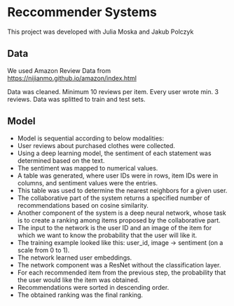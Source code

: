 # Reccommender Systems

This project was developed with Julia Moska and Jakub Polczyk

## Data

We used Amazon Review Data from https://nijianmo.github.io/amazon/index.html 

Data was cleaned. Minimum 10 reviews per item. Every user wrote min. 3 reviews. Data was splitted to train and test sets.

## Model

- Model is sequential according to below modalities:
- User reviews about purchased clothes were collected.
- Using a deep learning model, the sentiment of each statement was determined based on the text.
- The sentiment was mapped to numerical values.
- A table was generated, where user IDs were in rows, item IDs were in columns, and sentiment values were the entries.
- This table was used to determine the nearest neighbors for a given user.
- The collaborative part of the system returns a specified number of recommendations based on cosine similarity.
- Another component of the system is a deep neural network, whose task is to create a ranking among items proposed by the collaborative part.
- The input to the network is the user ID and an image of the item for which we want to know the probability that the user will like it.
- The training example looked like this: user_id, image -> sentiment (on a scale from 0 to 1).
- The network learned user embeddings.
- The network component was a ResNet without the classification layer.
- For each recommended item from the previous step, the probability that the user would like the item was obtained.
- Recommendations were sorted in descending order.
- The obtained ranking was the final ranking.